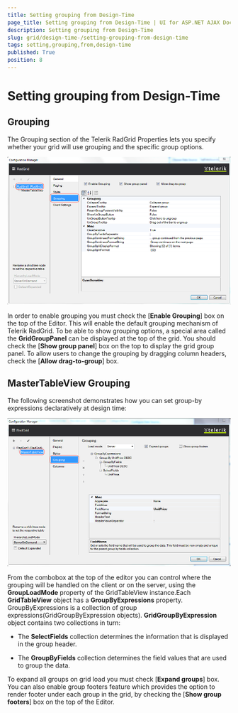 ```yaml
---
title: Setting grouping from Design-Time
page_title: Setting grouping from Design-Time | UI for ASP.NET AJAX Documentation
description: Setting grouping from Design-Time
slug: grid/design-time-/setting-grouping-from-design-time
tags: setting,grouping,from,design-time
published: True
position: 8
---
```


# Setting grouping from Design-Time



## Grouping

The Grouping section of the Telerik RadGrid Properties lets you specify whether your grid will use grouping and the specific group options.

![Design-time Grouping](images/grid_setting-grouping-from-design-time1.png)

In order to enable grouping you must check the [__Enable Grouping__] box on the top of the Editor. This will enable the default grouping mechanism of Telerik RadGrid. To be able to show grouping options, a special area called the __GridGroupPanel__ can be displayed at the top of the grid. You should check the [__Show group panel__] box on the top to display the grid group panel. To allow users to change the grouping by dragging column headers, check the [__Allow drag-to-group__] box.

## MasterTableView Grouping

The following screenshot demonstrates how you can set group-by expressions declaratively at design time:

![Design-time GroupByExpressions](images/grid_setting-grouping-from-design-time2.png)

From the combobox at the top of the editor you can control where the grouping will be handled on the client or on the server, using the __GroupLoadMode__ property of the GridTableView instance.Each __GridTableView__ object has a __GroupByExpressions__ property. GroupByExpressions is a collection of group expressions(GridGroupByExpression objects). __GridGroupByExpression__ object contains two collections in turn:

* The __SelectFields__ collection determines the information that is displayed in the group header.

* The __GroupByFields__ collection determines the field values that are used to group the data.

To expand all groups on grid load you must check [__Expand groups__] box. You can also enable group footers feature which provides the option to render footer under each group in the grid, by checking the [__Show group footers__] box on the top of the Editor.
